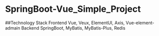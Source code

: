 # SpringBoot-Vue_Simple_Project
##Technology Stack
Frontend
Vue, Veux, ElementUI, Axis, Vue-element-admain
Backend
SpringBoot, MyBatis, MyBatis-Plus, Redis
